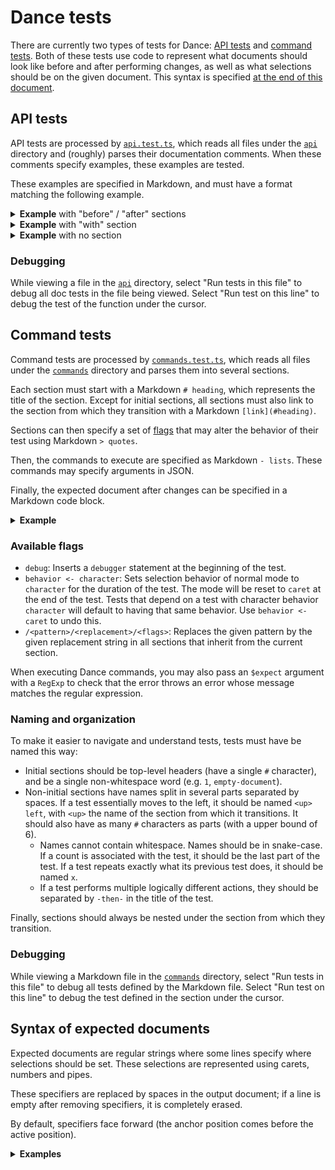 # Dance tests

There are currently two types of tests for Dance: [API tests](#api-tests) and
[command tests](#command-tests). Both of these tests use code to represent
what documents should look like before and after performing changes, as well as
what selections should be on the given document. This syntax is specified [at
the end of this document](#syntax-of-expected-documents).

## API tests

API tests are processed by [`api.test.ts`](./suite/api.test.ts), which reads
all files under the [`api`](../src/api) directory and (roughly) parses their
documentation comments. When these comments specify examples, these examples
are tested.

These examples are specified in Markdown, and must have a format matching the
following example.

<details>
  <summary><b>Example</b> with "before" / "after" sections</summary>

### Example

```js
const anchor = new vscode.Position(0, 0),
  active = new vscode.Position(0, 3),
  selection = new vscode.Selection(anchor, active);

await updateSelections([selection]);
```

Before:

```
foo bar
    ^^^ 0
```

After:

```
foo bar
^^^ 0
```

</details>

<details>
  <summary><b>Example</b> with "with" section</summary>

### Example

```js
expect(text(Selections.current[0]), "to be", "bar");
```

With:

```
foo bar
    ^^^ 0
```

</details>

<details>
  <summary><b>Example</b> with no section</summary>

### Example

```js
expect(
  map(new vscode.Range(Positions.at(0, 0), Positions.at(0, 5)), (p) =>
    p.translate(1),
  ),
  "to satisfy",
  {
    start: expect.it("to be at coords", 0, 0),
    end: expect.it("to be at coords", 0, 5),
  },
);
```

</details>

### Debugging

While viewing a file in the [`api`](../src/api) directory, select "Run tests in
this file" to debug all doc tests in the file being viewed. Select "Run test on
this line" to debug the test of the function under the cursor.

## Command tests

Command tests are processed by [`commands.test.ts`](./suite/commands.test.ts),
which reads all files under the [`commands`](./suite/commands) directory and
parses them into several sections.

Each section must start with a Markdown `# heading`, which represents the title
of the section. Except for initial sections, all sections must also link to
the section from which they transition with a Markdown `[link](#heading)`.

Sections can then specify a set of [flags](#available-flags) that may alter the
behavior of their test using Markdown `> quotes`.

Then, the commands to execute are specified as Markdown `- lists`. These
commands may specify arguments in JSON.

Finally, the expected document after changes can be specified in a Markdown
code block.

<details>
  <summary><b>Example</b></summary>

# 1

```
foo bar
  ^ 0
```

## 1 search-b

[up](#1)

- .search { re: "b" }

```
foo bar
    ^ 0
```

</details>

### Available flags

- `debug`: Inserts a `debugger` statement at the beginning of the test.
- `behavior <- character`: Sets selection behavior of normal mode to `character`
  for the duration of the test. The mode will be reset to `caret` at the end of
  the test. Tests that depend on a test with character behavior `character` will
  default to having that same behavior. Use `behavior <- caret` to undo this.
- `/<pattern>/<replacement>/<flags>`: Replaces the given pattern by the given
  replacement string in all sections that inherit from the current section.

When executing Dance commands, you may also pass an `$expect` argument with a
`RegExp` to check that the error throws an error whose message matches the
regular expression.

### Naming and organization

To make it easier to navigate and understand tests, tests must have be named
this way:

- Initial sections should be top-level headers (have a single `#` character),
  and be a single non-whitespace word (e.g. `1`, `empty-document`).
- Non-initial sections have names split in several parts separated by spaces.
  If a test essentially moves to the left, it should be named `<up> left`, with
  `<up>` the name of the section from which it transitions. It should also have
  as many `#` characters as parts (with a upper bound of 6).
  - Names cannot contain whitespace. Names should be in snake-case. If a count
    is associated with the test, it should be the last part of the test. If a
    test repeats exactly what its previous test does, it should be named `x`.
  - If a test performs multiple logically different actions, they should be
    separated by `-then-` in the title of the test.

Finally, sections should always be nested under the section from which they
transition.

### Debugging

While viewing a Markdown file in the [`commands`](./suite/commands) directory,
select "Run tests in this file" to debug all tests defined by the Markdown file.
Select "Run test on this line" to debug the test defined in the section under
the cursor.

## Syntax of expected documents

Expected documents are regular strings where some lines specify where
selections should be set. These selections are represented using carets,
numbers and pipes.

These specifiers are replaced by spaces in the output document; if a line is
empty after removing specifiers, it is completely erased.

By default, specifiers face forward (the anchor position comes before the
active position).

<details>
  <summary><b>Examples</b></summary>

> The following examples are also tested in [`utils.test.ts`](./suite/utils.test.ts).

1. Equivalent to [0:0 → 0:3]:
   ```
   foo bar
   ^^^ 0
   ```
2. Equivalent to [0:0 → 0:3]:
   ```
   foo bar
   ^^| 0
   ```
3. Equivalent to [0:3 → 0:0]:
   ```
   foo bar
   |^^ 0
   ```
4. Equivalent to [0:0 → 0:3, 0:4 → 0:7]:
   ```
   foo bar
   ^^^ 0
       ^^^ 1
   ```
5. Equivalent to [0:4 → 0:7, 0:0 → 0:3]:
   ```
   foo bar
   ^^^ 1
       ^^^ 0
   ```
6. Equivalent to [0:0 → 0:1, 0:5 → 0:5]:
   ```
   foo bar
   ^ 0  | 1
   ```
7. Equivalent to [0:0 → 2:4]:
   ```
   foo
   ^ 0
    bar
     baz
      ^ 0
   ```
8. Equivalent to [0:0 → 2:4]:
   ```
   foo
   ^ 0
    bar
     baz
      | 0
   ```
9. Equivalent to [2:4 → 0:0]:
   ```
   foo
   | 0
    bar
     baz
      ^ 0
   ```
10. Equivalent to [2:4 → 0:0]:
    ```
    foo
    |^^ 0
     bar
      baz
    ^^^^ 0
    ```
11. Equivalent to [0:0 → 1:4]:

    ```

    ^ 0
    abcd
       ^ 0
    ```

12. Equivalent to [0:3 → 0:3]:
    ```
    foo
       | 0
    bar
    ```
13. Equivalent to [0:0 → 1:0, 1:0 → 1:3]:
    ```
    abc
    ^^^^ 0
    def
    ^^^ 1
    ```
14. Equivalent to [1:2 → 0:3]:
    ```
    abc
       | 0
    def
    ^^ 0
    ```

</details>
